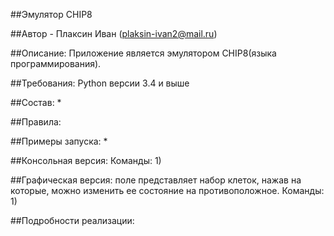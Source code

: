 ﻿##Эмулятор CHIP8

##Автор - Плаксин Иван (plaksin-ivan2@mail.ru)

##Описание: Приложение является эмулятором CHIP8(языка программирования).

##Требования: Python версии 3.4 и выше

##Состав:
*

##Правила:

##Примеры запуска: 
*

##Консольная версия:
Команды:
1)

##Графическая версия: поле представляет набор клеток, нажав на которые, можно изменить ее состояние на противоположное.
Команды:
1)

##Подробности реализации: 